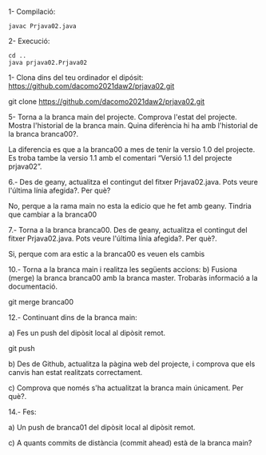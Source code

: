 1- Compilació:

	javac Prjava02.java
	
2- Execució:

	cd ..
	java prjava02.Prjava02

1- Clona dins del teu ordinador el dipósit: https://github.com/dacomo2021daw2/prjava02.git

git clone https://github.com/dacomo2021daw2/prjava02.git

5- Torna a la branca main del projecte. Comprova l'estat del projecte. Mostra l'historial de la branca main.
Quina diferència hi ha amb l'historial de la branca branca00?.

La diferencia es que a la branca00 a mes de tenir la versio 1.0 del projecte. Es troba tambe la versio 1.1 amb el comentari “Versió 1.1 del projecte prjava02”.

6.- Des de geany, actualitza el contingut del fitxer Prjava02.java. Pots veure l'última línia afegida?. Per què?

No, perque a la rama main no esta la edicio que he fet amb geany. Tindria que cambiar a la branca00

7.- Torna a la branca branca00. Des de geany, actualitza el contingut del fitxer Prjava02.java. Pots veure
l'última línia afegida?. Per què?.

Si, perque com ara estic a la branca00 es veuen els cambis

10.- Torna a la branca main i realitza les següents accions:
b) Fusiona (merge) la branca branca00 amb la branca master. Trobaràs informació a la
documentació. 

git merge branca00

12.- Continuant dins de la branca main:

a) Fes un push del dipòsit local al dipòsit remot.

git push

b) Des de Github, actualitza la pàgina web del projecte, i comprova que els canvis han estat realitzats
correctament.


c) Comprova que només s'ha actualitzat la branca main únicament. Per què?.

14.- Fes:

a) Un push de branca01 del dipòsit local al dipòsit remot.

c) A quants commits de distància (commit ahead) està de la branca main?
